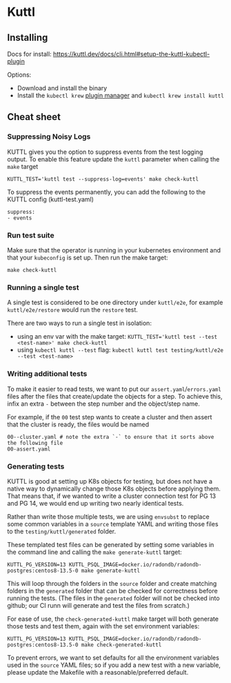 # Kuttl

## Installing
Docs for install: https://kuttl.dev/docs/cli.html#setup-the-kuttl-kubectl-plugin

Options:
  - Download and install the binary
  - Install the `kubectl krew` [plugin manager](https://github.com/kubernetes-sigs/krew)
    and `kubectl krew install kuttl`
## Cheat sheet

### Suppressing Noisy Logs

KUTTL gives you the option to suppress events from the test logging output. To enable this feature
update the `kuttl` parameter when calling the `make` target

```
KUTTL_TEST='kuttl test --suppress-log=events' make check-kuttl
```

To suppress the events permanently, you can add the following to the KUTTL config (kuttl-test.yaml)
```
suppress: 
- events
```

### Run test suite

Make sure that the operator is running in your kubernetes environment and that your `kubeconfig` is
set up. Then run the make target:

```
make check-kuttl
```

### Running a single test
A single test is considered to be one directory under `kuttl/e2e`, for example
`kuttl/e2e/restore` would run the `restore` test.

There are two ways to run a single test in isolation: 
- using an env var with the make target: `KUTTL_TEST='kuttl test --test <test-name>' make check-kuttl`
- using `kubectl kuttl --test` flag: `kubectl kuttl test testing/kuttl/e2e --test <test-name>`

### Writing additional tests

To make it easier to read tests, we want to put our `assert.yaml`/`errors.yaml` files after the
files that create/update the objects for a step. To achieve this, infix an extra `-` between the
step number and the object/step name.

For example, if the `00` test step wants to create a cluster and then assert that the cluster is ready,
the files would be named

```console
00--cluster.yaml # note the extra `-` to ensure that it sorts above the following file
00-assert.yaml
```

### Generating tests

KUTTL is good at setting up K8s objects for testing, but does not have a native way to dynamically
change those K8s objects before applying them. That means that, if we wanted to write a cluster
connection test for PG 13 and PG 14, we would end up writing two nearly identical tests.

Rather than write those multiple tests, we are using `envsubst` to replace some common variables
in a `source` template YAML and writing those files to the `testing/kuttl/generated` folder.

These templated test files can be generated by setting some variables in the command line and
calling the `make generate-kuttl` target:

```console
KUTTL_PG_VERSION=13 KUTTL_PSQL_IMAGE=docker.io/radondb/radondb-postgres:centos8-13.5-0 make generate-kuttl
```

This will loop through the folders in the `source` folder and create matching folders in the
`generated` folder that can be checked for correctness before running the tests. (The files in
the `generated` folder will not be checked into github; our CI runn will generate and test the
files from scratch.)

For ease of use, the `check-generated-kuttl` make target will both generate those tests and test
them, again with the set environment variables:

```console
KUTTL_PG_VERSION=13 KUTTL_PSQL_IMAGE=docker.io/radondb/radondb-postgres:centos8-13.5-0 make check-generated-kuttl
```

To prevent errors, we want to set defaults for all the environment variables used in the `source`
YAML files; so if you add a new test with a new variable, please update the Makefile with a
reasonable/preferred default.
